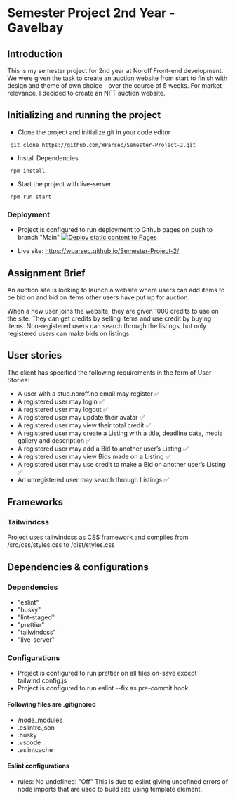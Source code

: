 # Semester Project 2nd Year - Gavelbay

## Introduction

This is my semester project for 2nd year at Noroff Front-end development.
We were given the task to create an auction website from start to finish with design and theme of own choice - over the course of 5 weeks.
For market relevance, I decided to create an NFT auction website.

## Initializing and running the project

- Clone the project and initialize git in your code editor

```
 git clone https://github.com/WParsec/Semester-Project-2.git
```

- Install Dependencies

```
 npm install
```

- Start the project with live-server

```
 npm run start
```

### Deployment

- Project is configured to run deployment to Github pages on push to branch "Main"
  [![Deploy static content to Pages](https://github.com/WParsec/Semester-Project-2/actions/workflows/pages.yml/badge.svg?branch=main)](https://github.com/WParsec/Semester-Project-2/actions/workflows/pages.yml)

- Live site: https://wparsec.github.io/Semester-Project-2/

## Assignment Brief

An auction site is looking to launch a website where users can add items to be bid on and bid on items other users have put up for auction.

When a new user joins the website, they are given 1000 credits to use on the site. They can get credits by selling items and use credit by buying items. Non-registered users can search through the listings, but only registered users can make bids on listings.

## User stories

The client has specified the following requirements in the form of User Stories:

- A user with a stud.noroff.no email may register :white_check_mark:
- A registered user may login :white_check_mark:
- A registered user may logout :white_check_mark:
- A registered user may update their avatar :white_check_mark:
- A registered user may view their total credit :white_check_mark:
- A registered user may create a Listing with a title, deadline date, media gallery and description :white_check_mark:
- A registered user may add a Bid to another user’s Listing :white_check_mark:
- A registered user may view Bids made on a Listing :white_check_mark:
- A registered user may use credit to make a Bid on another user’s Listing :white_check_mark:
- An unregistered user may search through Listings :white_check_mark:

## Frameworks

### Tailwindcss

Project uses tailwindcss as CSS framework and compiles from /src/css/styles.css to
/dist/styles.css

## Dependencies & configurations

### Dependencies

- "eslint"
- "husky"
- "lint-staged"
- "prettier"
- "tailwindcss"
- "live-server"

### Configurations

- Project is configured to run prettier on all files on-save except tailwind.config.js
- Project is configured to run eslint --fix as pre-commit hook

#### Following files are .gitignored

- /node_modules
- .eslintrc.json
- .husky
- .vscode
- .eslintcache

#### Eslint configurations

- rules: No undefined: "Off"
  This is due to eslint giving undefined errors of node imports that are used to build site using template element.
